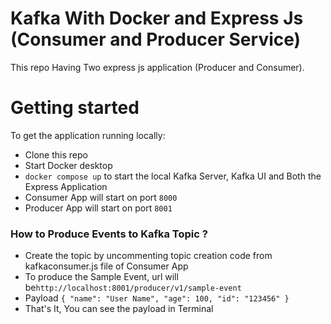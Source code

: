 # Kafka With Docker and Express Js (Consumer and Producer Service) #

This repo Having Two express js application (Producer and Consumer).

# Getting started

To get the application running locally:

- Clone this repo
- Start Docker desktop
- `docker compose up` to start the local Kafka Server, Kafka UI and Both the Express Application
- Consumer App will start on port ```8000```
- Producer App will start on port ```8001```

### How to Produce Events to Kafka Topic ? ###

* Create the topic by uncommenting topic creation code from kafkaconsumer.js file of Consumer App
* To produce the Sample Event, url will be```http://localhost:8001/producer/v1/sample-event```
* Payload `{
    "name": "User Name",
    "age": 100,
    "id": "123456"
}`
* That's It, You can see the payload in Terminal